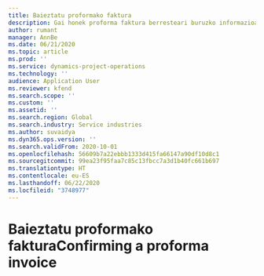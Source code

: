 ```yaml
---
title: Baieztatu proformako faktura
description: Gai honek proforma faktura berresteari buruzko informazioa eskaintzen du.
author: rumant
manager: AnnBe
ms.date: 06/21/2020
ms.topic: article
ms.prod: ''
ms.service: dynamics-project-operations
ms.technology: ''
audience: Application User
ms.reviewer: kfend
ms.search.scope: ''
ms.custom: ''
ms.assetid: ''
ms.search.region: Global
ms.search.industry: Service industries
ms.author: suvaidya
ms.dyn365.ops.version: ''
ms.search.validFrom: 2020-10-01
ms.openlocfilehash: 56609b7a22ebbb1333d415fa66147a90df10d8c1
ms.sourcegitcommit: 99ea23f95faa7c85c13fbcc7a3d1b40fc661b697
ms.translationtype: HT
ms.contentlocale: eu-ES
ms.lasthandoff: 06/22/2020
ms.locfileid: "3748977"
---
```

# <a name="confirming-a-proforma-invoice"></a><span data-ttu-id="c9715-103">Baieztatu proformako faktura</span><span class="sxs-lookup"><span data-stu-id="c9715-103">Confirming a proforma invoice</span></span>
